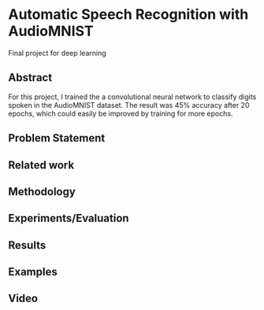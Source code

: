 # Automatic Speech Recognition with AudioMNIST
Final project for deep learning
## Abstract
For this project, I trained the a convolutional neural network to classify digits spoken in the AudioMNIST dataset. The result was 45% accuracy after 20 epochs, which could easily be improved by training for more epochs.

## Problem Statement

## Related work

## Methodology

## Experiments/Evaluation

## Results

## Examples

## Video

